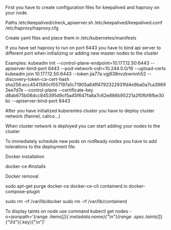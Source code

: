 First you have to create configuration files for keepalived and haproxy on your node. 


Paths /etc/keepalived/check_apiserver.sh /etc/keepalived/keepalived.conf /etc/haproxy/haproxy.cfg

Create yaml files and place them in /etc/kubernetes/manifests

If you have set haproxy to run on port 6443 you have to bind api server to different port when initializing or adding new master nodes to the cluster

Examples: kubeadm init --control-plane-endpoint=10.177.12.50:6443 --apiserver-bind-port 8443 --pod-network-cidr=10.244.0.0/16 --upload-certs
kubeadm join 10.177.12.50:6443 --token jia77a.vgj638nvzkwmnh52 --discovery-token-ca-cert-hash sha256:ecc4541590cf057197a1c71905a64ff4792322931fd4e9ba0a7ca39692ee7d7e --control-plane --certificate-key d8ab675b08dcc845395d9cf5a45f647fa8a7c62e886b95221a2f0fbf8fbe30bc --apiserver-bind-port 8443

After you have initialized kuberentes cluster you have to deploy cluster network (flannel, calico...)

When cluster network is deployed you can start adding your nodes to the cluster


To immediately schedule new pods on notReady nodes you have to add tolerations to the deployment file. 


Docker installation

docker-ce #installs 

Docker removal

sudo apt-get purge docker-ce docker-ce-cli containerd.io docker-compose-plugin

sudo rm -rf /var/lib/docker
sudo rm -rf /var/lib/containerd

To display taints on node use command 
    kubectl get nodes -o=jsonpath='{range .items[*]}{.metadata.name}{"\n"}{range .spec.taints[*]}{"\t\t"}{.key}{"\n"}'







